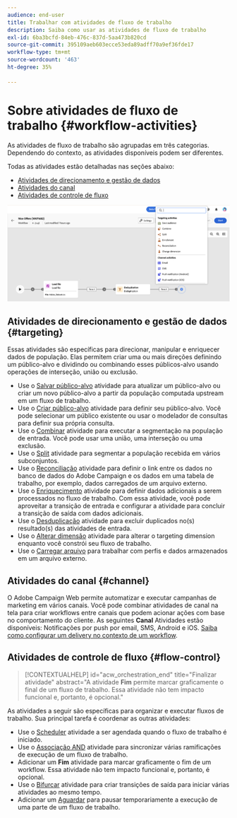 ```yaml
---
audience: end-user
title: Trabalhar com atividades de fluxo de trabalho
description: Saiba como usar as atividades de fluxo de trabalho
exl-id: 6ba3bcfd-84eb-476c-837d-5aa473b820cd
source-git-commit: 395109aeb603ecce53eda89adff70a9ef36fde17
workflow-type: tm+mt
source-wordcount: '463'
ht-degree: 35%

---
```



# Sobre atividades de fluxo de trabalho {#workflow-activities}

As atividades de fluxo de trabalho são agrupadas em três categorias. Dependendo do contexto, as atividades disponíveis podem ser diferentes.

Todas as atividades estão detalhadas nas seções abaixo:

* [Atividades de direcionamento e gestão de dados](#targeting)
* [Atividades do canal](#channel)
* [Atividades de controle de fluxo](#flow-control)

![](../assets/workflow-activities.png)

## Atividades de direcionamento e gestão de dados {#targeting}

Essas atividades são específicas para direcionar, manipular e enriquecer dados de população. Elas permitem criar uma ou mais direções definindo um público-alvo e dividindo ou combinando esses públicos-alvo usando operações de interseção, união ou exclusão.

* Use o [Salvar público-alvo](save-audience.md) atividade para atualizar um público-alvo ou criar um novo público-alvo a partir da população computada upstream em um fluxo de trabalho.
* Use o [Criar público-alvo](build-audience.md) atividade para definir seu público-alvo. Você pode selecionar um público existente ou usar o modelador de consultas para definir sua própria consulta.
* Use o [Combinar](combine.md) atividade para executar a segmentação na população de entrada. Você pode usar uma união, uma interseção ou uma exclusão.
* Use o [Split](split.md) atividade para segmentar a população recebida em vários subconjuntos.
* Use o [Reconciliação](reconciliation.md) atividade para definir o link entre os dados no banco de dados do Adobe Campaign e os dados em uma tabela de trabalho, por exemplo, dados carregados de um arquivo externo.
* Use o [Enriquecimento](enrichment.md) atividade para definir dados adicionais a serem processados no fluxo de trabalho. Com essa atividade, você pode aproveitar a transição de entrada e configurar a atividade para concluir a transição de saída com dados adicionais.
* Use o [Desduplicação](deduplication.md) atividade para excluir duplicados no(s) resultado(s) das atividades de entrada.
* Use o [Alterar dimensão](change-dimension.md) atividade para alterar o targeting dimension enquanto você constrói seu fluxo de trabalho.
* Use o [Carregar arquivo](load-file.md) para trabalhar com perfis e dados armazenados em um arquivo externo.

## Atividades do canal {#channel}

O Adobe Campaign Web permite automatizar e executar campanhas de marketing em vários canais. Você pode combinar atividades de canal na tela para criar workflows entre canais que podem acionar ações com base no comportamento do cliente. As seguintes **Canal** Atividades estão disponíveis: Notificações por push por email, SMS, Android e iOS. [Saiba como configurar um delivery no contexto de um workflow](channels.md).

## Atividades de controle de fluxo {#flow-control}

>[!CONTEXTUALHELP]
>id="acw_orchestration_end"
>title="Finalizar atividade"
>abstract="A atividade **Fim** permite marcar graficamente o final de um fluxo de trabalho. Essa atividade não tem impacto funcional e, portanto, é opcional."

As atividades a seguir são específicas para organizar e executar fluxos de trabalho. Sua principal tarefa é coordenar as outras atividades:

* Use o [Scheduler](scheduler.md) atividade a ser agendada quando o fluxo de trabalho é iniciado.
* Use o [Associação AND](and-join.md) atividade para sincronizar várias ramificações de execução de um fluxo de trabalho.
* Adicionar um **Fim** atividade para marcar graficamente o fim de um workflow. Essa atividade não tem impacto funcional e, portanto, é opcional.
* Use o [Bifurcar](fork.md) atividade para criar transições de saída para iniciar várias atividades ao mesmo tempo.
* Adicionar um [Aguardar](wait.md) para pausar temporariamente a execução de uma parte de um fluxo de trabalho.

<!--
## Data management activities {#data-management}

overview: what they're used for
which use case you can perform with them

list available activities + short description + ref to section
-->

